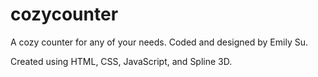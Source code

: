 # cozycounter
A cozy counter for any of your needs. Coded and designed by Emily Su. 

Created using HTML, CSS, JavaScript, and Spline 3D.
